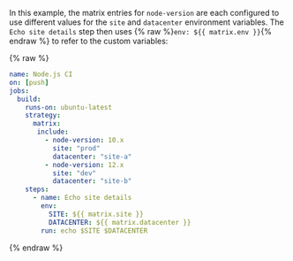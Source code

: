 In this example, the matrix entries for `node-version` are each configured to use different values for the `site` and `datacenter` environment variables. The `Echo site details` step then uses {% raw %}`env: ${{ matrix.env }}`{% endraw %} to refer to the custom variables:

{% raw %}

```yaml
name: Node.js CI
on: [push]
jobs:
  build:
    runs-on: ubuntu-latest
    strategy:
      matrix:
       include:
         - node-version: 10.x
           site: "prod"
           datacenter: "site-a"
         - node-version: 12.x
           site: "dev"
           datacenter: "site-b"
    steps:
      - name: Echo site details
        env:
          SITE: ${{ matrix.site }}
          DATACENTER: ${{ matrix.datacenter }}
        run: echo $SITE $DATACENTER
```

{% endraw %}
